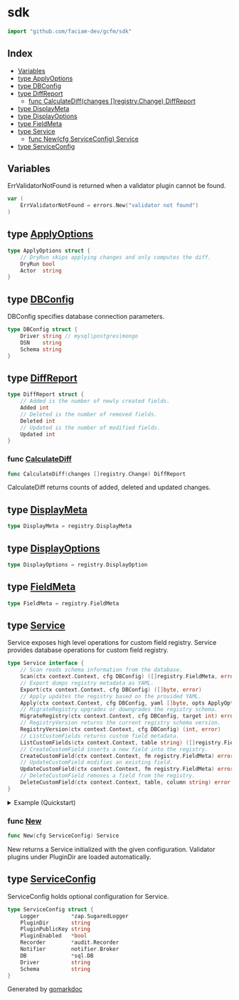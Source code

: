 <!-- Code generated by gomarkdoc. DO NOT EDIT -->

# sdk

```go
import "github.com/faciam-dev/gcfm/sdk"
```

## Index

- [Variables](<#variables>)
- [type ApplyOptions](<#ApplyOptions>)
- [type DBConfig](<#DBConfig>)
- [type DiffReport](<#DiffReport>)
  - [func CalculateDiff\(changes \[\]registry.Change\) DiffReport](<#CalculateDiff>)
- [type DisplayMeta](<#DisplayMeta>)
- [type DisplayOptions](<#DisplayOptions>)
- [type FieldMeta](<#FieldMeta>)
- [type Service](<#Service>)
  - [func New\(cfg ServiceConfig\) Service](<#New>)
- [type ServiceConfig](<#ServiceConfig>)


## Variables

<a name="ErrValidatorNotFound"></a>ErrValidatorNotFound is returned when a validator plugin cannot be found.

```go
var (
    ErrValidatorNotFound = errors.New("validator not found")
)
```

<a name="ApplyOptions"></a>
## type [ApplyOptions](<https://github.com/faciam-dev/gcfm/blob/main/sdk/service.go#L67-L71>)



```go
type ApplyOptions struct {
    // DryRun skips applying changes and only computes the diff.
    DryRun bool
    Actor  string
}
```

<a name="DBConfig"></a>
## type [DBConfig](<https://github.com/faciam-dev/gcfm/blob/main/sdk/config.go#L12-L16>)

DBConfig specifies database connection parameters.

```go
type DBConfig struct {
    Driver string // mysql|postgres|mongo
    DSN    string
    Schema string
}
```

<a name="DiffReport"></a>
## type [DiffReport](<https://github.com/faciam-dev/gcfm/blob/main/sdk/service.go#L73-L80>)



```go
type DiffReport struct {
    // Added is the number of newly created fields.
    Added int
    // Deleted is the number of removed fields.
    Deleted int
    // Updated is the number of modified fields.
    Updated int
}
```

<a name="CalculateDiff"></a>
### func [CalculateDiff](<https://github.com/faciam-dev/gcfm/blob/main/sdk/apply.go#L174>)

```go
func CalculateDiff(changes []registry.Change) DiffReport
```

CalculateDiff returns counts of added, deleted and updated changes.

<a name="DisplayMeta"></a>
## type [DisplayMeta](<https://github.com/faciam-dev/gcfm/blob/main/sdk/types.go#L7>)



```go
type DisplayMeta = registry.DisplayMeta
```

<a name="DisplayOptions"></a>
## type [DisplayOptions](<https://github.com/faciam-dev/gcfm/blob/main/sdk/types.go#L9>)



```go
type DisplayOptions = registry.DisplayOption
```

<a name="FieldMeta"></a>
## type [FieldMeta](<https://github.com/faciam-dev/gcfm/blob/main/sdk/types.go#L5>)



```go
type FieldMeta = registry.FieldMeta
```

<a name="Service"></a>
## type [Service](<https://github.com/faciam-dev/gcfm/blob/main/sdk/service.go#L17-L36>)

Service exposes high level operations for custom field registry. Service provides database operations for custom field registry.

```go
type Service interface {
    // Scan reads schema information from the database.
    Scan(ctx context.Context, cfg DBConfig) ([]registry.FieldMeta, error)
    // Export dumps registry metadata as YAML.
    Export(ctx context.Context, cfg DBConfig) ([]byte, error)
    // Apply updates the registry based on the provided YAML.
    Apply(ctx context.Context, cfg DBConfig, yaml []byte, opts ApplyOptions) (DiffReport, error)
    // MigrateRegistry upgrades or downgrades the registry schema.
    MigrateRegistry(ctx context.Context, cfg DBConfig, target int) error
    // RegistryVersion returns the current registry schema version.
    RegistryVersion(ctx context.Context, cfg DBConfig) (int, error)
    // ListCustomFields returns custom field metadata.
    ListCustomFields(ctx context.Context, table string) ([]registry.FieldMeta, error)
    // CreateCustomField inserts a new field into the registry.
    CreateCustomField(ctx context.Context, fm registry.FieldMeta) error
    // UpdateCustomField modifies an existing field.
    UpdateCustomField(ctx context.Context, fm registry.FieldMeta) error
    // DeleteCustomField removes a field from the registry.
    DeleteCustomField(ctx context.Context, table, column string) error
}
```

<details><summary>Example (Quickstart)</summary>
<p>



```go
package main

import (
	"context"
	"log"

	"github.com/faciam-dev/gcfm/sdk"
)

func main() {
	ctx := context.Background()
	svc := sdk.New(sdk.ServiceConfig{})
	cfg := sdk.DBConfig{
		DSN:    "mysql://user:pass@tcp(localhost:3306)/app",
		Schema: "app",
	}

	yaml, err := svc.Export(ctx, cfg)
	if err != nil {
		log.Fatal(err)
	}

	if _, err := svc.Apply(ctx, cfg, yaml, sdk.ApplyOptions{DryRun: true}); err != nil {
		log.Fatal(err)
	}

	if err := svc.MigrateRegistry(ctx, cfg, 0); err != nil {
		log.Fatal(err)
	}
}
```

</p>
</details>

<a name="New"></a>
### func [New](<https://github.com/faciam-dev/gcfm/blob/main/sdk/service.go#L40>)

```go
func New(cfg ServiceConfig) Service
```

New returns a Service initialized with the given configuration. Validator plugins under PluginDir are loaded automatically.

<a name="ServiceConfig"></a>
## type [ServiceConfig](<https://github.com/faciam-dev/gcfm/blob/main/sdk/config.go#L19-L29>)

ServiceConfig holds optional configuration for Service.

```go
type ServiceConfig struct {
    Logger          *zap.SugaredLogger
    PluginDir       string
    PluginPublicKey string
    PluginEnabled   *bool
    Recorder        *audit.Recorder
    Notifier        notifier.Broker
    DB              *sql.DB
    Driver          string
    Schema          string
}
```

Generated by [gomarkdoc](<https://github.com/princjef/gomarkdoc>)
